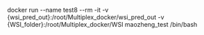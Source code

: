 
docker run --name test8 --rm -it -v {wsi_pred_out}:/root/Multiplex_docker/wsi_pred_out -v {WSI_folder}:/root/Multiplex_docker/WSI maozheng_test /bin/bash 

